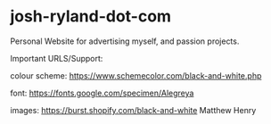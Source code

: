 # josh-ryland-dot-com
Personal Website for advertising myself, and passion projects.

Important URLS/Support:

colour scheme: https://www.schemecolor.com/black-and-white.php

font: https://fonts.google.com/specimen/Alegreya

images: https://burst.shopify.com/black-and-white Matthew Henry